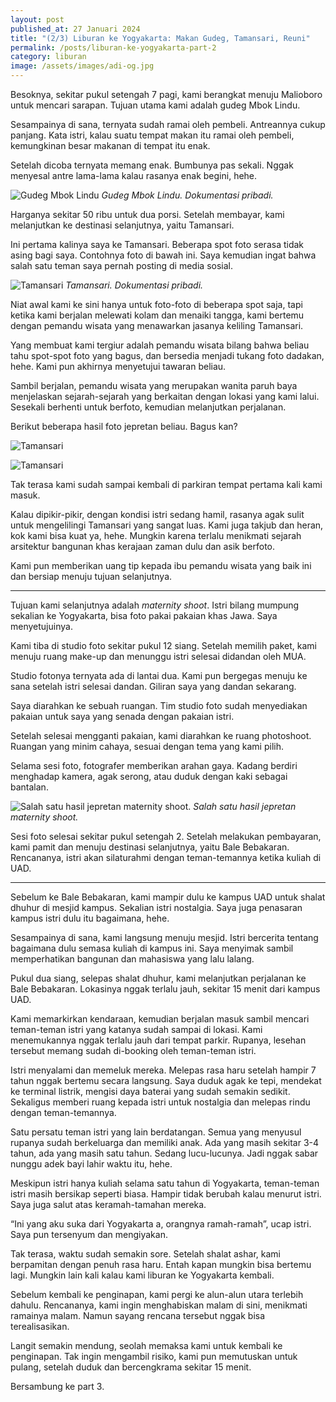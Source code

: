```yaml
---
layout: post
published_at: 27 Januari 2024
title: "(2/3) Liburan ke Yogyakarta: Makan Gudeg, Tamansari, Reuni"
permalink: /posts/liburan-ke-yogyakarta-part-2
category: liburan
image: /assets/images/adi-og.jpg
---
```


Besoknya, sekitar pukul setengah 7 pagi, kami berangkat menuju Malioboro untuk mencari sarapan. Tujuan utama kami adalah gudeg Mbok Lindu.

Sesampainya di sana, ternyata sudah ramai oleh pembeli. Antreannya cukup panjang. Kata istri, kalau suatu tempat makan itu ramai oleh pembeli, kemungkinan besar makanan di tempat itu enak.
<!--more-->
Setelah dicoba ternyata memang enak. Bumbunya pas sekali. Nggak menyesal antre lama-lama kalau rasanya enak begini, hehe.

![Gudeg Mbok Lindu](/assets/images/2023/01/gudeg-mbok-lindu.jpeg)
*Gudeg Mbok Lindu. Dokumentasi pribadi.*

Harganya sekitar 50 ribu untuk dua porsi. Setelah membayar, kami melanjutkan ke destinasi selanjutnya, yaitu Tamansari.

Ini pertama kalinya saya ke Tamansari. Beberapa spot foto serasa tidak asing bagi saya. Contohnya foto di bawah ini. Saya kemudian ingat bahwa salah satu teman saya pernah posting di media sosial.

![Tamansari](/assets/images/2023/01/tamansari.jpeg)
*Tamansari. Dokumentasi pribadi.*

Niat awal kami ke sini hanya untuk foto-foto di beberapa spot saja, tapi ketika kami berjalan melewati kolam dan menaiki tangga, kami bertemu dengan pemandu wisata yang menawarkan jasanya keliling Tamansari.

Yang membuat kami tergiur adalah pemandu wisata bilang bahwa beliau tahu spot-spot foto yang bagus, dan bersedia menjadi tukang foto dadakan, hehe. Kami pun akhirnya menyetujui tawaran beliau.

Sambil berjalan, pemandu wisata yang merupakan wanita paruh baya menjelaskan sejarah-sejarah yang berkaitan dengan lokasi yang kami lalui. Sesekali berhenti untuk berfoto, kemudian melanjutkan perjalanan.

Berikut beberapa hasil foto jepretan beliau. Bagus kan?

![Tamansari](/assets/images/2023/01/tamansari-2.jpeg)

![Tamansari](/assets/images/2023/01/tamansari-3.jpeg)

Tak terasa kami sudah sampai kembali di parkiran tempat pertama kali kami masuk.

Kalau dipikir-pikir, dengan kondisi istri sedang hamil, rasanya agak sulit untuk mengelilingi Tamansari yang sangat luas. Kami juga takjub dan heran, kok kami bisa kuat ya, hehe. Mungkin karena terlalu menikmati sejarah arsitektur bangunan khas kerajaan zaman dulu dan asik berfoto.

Kami pun memberikan uang tip kepada ibu pemandu wisata yang baik ini dan bersiap menuju tujuan selanjutnya.

***

Tujuan kami selanjutnya adalah *maternity shoot*. Istri bilang mumpung sekalian ke Yogyakarta, bisa foto pakai pakaian khas Jawa. Saya menyetujuinya.

Kami tiba di studio foto sekitar pukul 12 siang. Setelah memilih paket, kami menuju ruang make-up dan menunggu istri selesai didandan oleh MUA.

Studio fotonya ternyata ada di lantai dua. Kami pun bergegas menuju ke sana setelah istri selesai dandan. Giliran saya yang dandan sekarang.

Saya diarahkan ke sebuah ruangan. Tim studio foto sudah menyediakan pakaian untuk saya yang senada dengan pakaian istri.

Setelah selesai mengganti pakaian, kami diarahkan ke ruang photoshoot. Ruangan yang minim cahaya, sesuai dengan tema yang kami pilih.

Selama sesi foto, fotografer memberikan arahan gaya. Kadang berdiri menghadap kamera, agak serong, atau duduk dengan kaki sebagai bantalan.

![Salah satu hasil jepretan maternity shoot.](/assets/images/2023/01/maternity-shoot.jpeg)
*Salah satu hasil jepretan maternity shoot.*

Sesi foto selesai sekitar pukul setengah 2. Setelah melakukan pembayaran, kami pamit dan menuju destinasi selanjutnya, yaitu Bale Bebakaran. Rencananya, istri akan silaturahmi dengan teman-temannya ketika kuliah di UAD.

***

Sebelum ke Bale Bebakaran, kami mampir dulu ke kampus UAD untuk shalat dhuhur di mesjid kampus. Sekalian istri nostalgia. Saya juga penasaran kampus istri dulu itu bagaimana, hehe.

Sesampainya di sana, kami langsung menuju mesjid. Istri bercerita tentang bagaimana dulu semasa kuliah di kampus ini. Saya menyimak sambil memperhatikan bangunan dan mahasiswa yang lalu lalang.

Pukul dua siang, selepas shalat dhuhur, kami melanjutkan perjalanan ke Bale Bebakaran. Lokasinya nggak terlalu jauh, sekitar 15 menit dari kampus UAD.

Kami memarkirkan kendaraan, kemudian berjalan masuk sambil mencari teman-teman istri yang katanya sudah sampai di lokasi. Kami menemukannya nggak terlalu jauh dari tempat parkir. Rupanya, lesehan tersebut memang sudah di-booking oleh teman-teman istri.

Istri menyalami dan memeluk mereka. Melepas rasa haru setelah hampir 7 tahun nggak bertemu secara langsung. Saya duduk agak ke tepi, mendekat ke terminal listrik, mengisi daya baterai yang sudah semakin sedikit. Sekaligus memberi ruang kepada istri untuk nostalgia dan melepas rindu dengan teman-temannya.

Satu persatu teman istri yang lain berdatangan. Semua yang menyusul rupanya sudah berkeluarga dan memiliki anak. Ada yang masih sekitar 3-4 tahun, ada yang masih satu tahun. Sedang lucu-lucunya. Jadi nggak sabar nunggu adek bayi lahir waktu itu, hehe.

Meskipun istri hanya kuliah selama satu tahun di Yogyakarta, teman-teman istri masih bersikap seperti biasa. Hampir tidak berubah kalau menurut istri. Saya juga salut atas keramah-tamahan mereka.

“Ini yang aku suka dari Yogyakarta a, orangnya ramah-ramah”, ucap istri. Saya pun tersenyum dan mengiyakan.

Tak terasa, waktu sudah semakin sore. Setelah shalat ashar, kami berpamitan dengan penuh rasa haru. Entah kapan mungkin bisa bertemu lagi. Mungkin lain kali kalau kami liburan ke Yogyakarta kembali.

Sebelum kembali ke penginapan, kami pergi ke alun-alun utara terlebih dahulu. Rencananya, kami ingin menghabiskan malam di sini, menikmati ramainya malam. Namun sayang rencana tersebut nggak bisa terealisasikan.

Langit semakin mendung, seolah memaksa kami untuk kembali ke penginapan. Tak ingin mengambil risiko, kami pun memutuskan untuk pulang, setelah duduk dan bercengkrama sekitar 15 menit.

Bersambung ke part 3.
